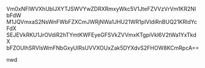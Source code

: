 Vm0xNFlWVXhUblJXYTJSWVYwZDRXRmxyWkc5V1JteFZVVzVrVm1KR2NIbFdW
M1JQVmxaS2NsWnFWbFZXCmJWRjNWa1JHU21WR1pIVldiRnBUQ21KRldYcFdX
SEJEVkRKU1JrOVdiR2hTYmtKWFEyeGFSVkZVVmxKTgpiVkl6V2tWa1YxTkdX
bFZOUlhSRVlsWmFNbGxyUlRsUVVXOUxZak5DYXdvS2FHOW8KCmRpcA==

nwd